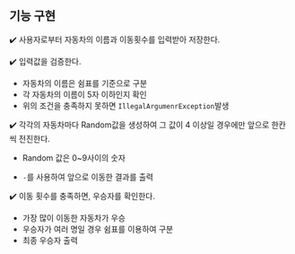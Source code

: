 ## 기능 구현



:heavy_check_mark: 사용자로부터 자동차의 이름과 이동횟수를 입력받아 저장한다.



:heavy_check_mark: 입력값을 검증한다.

- 자동차의 이름은 쉼표를 기준으로 구분
- 각 자동차의 이름이 5자 이하인지 확인
- 위의 조건을 충족하지 못하면 `IllegalArgumenrException`발생



:heavy_check_mark: 각각의 자동차마다 Random값을 생성하여 그 값이 4 이상일 경우에만 앞으로 한칸씩 전진한다.

- Random 값은 0~9사이의 숫자

- `-`를 사용하여 앞으로 이동한 결과를 출력

  

:heavy_check_mark: 이동 횟수를 충족하면, 우승자를 확인한다.

- 가장 많이 이동한 자동차가 우승
- 우승자가 여러 명일 경우 쉼표를 이용하여 구분
- 최종 우승자 출력





